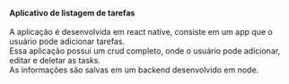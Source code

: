 <b>Aplicativo de listagem de tarefas</b>
<br>
<br>
A aplicação é desenvolvida em react native, consiste em um app que o usuário pode adicionar tarefas.
<br>
Essa aplicação possui um crud completo, onde o usuário pode adicionar, editar e deletar as tasks.
<br>
As informações são salvas em um backend desenvolvido em node.

